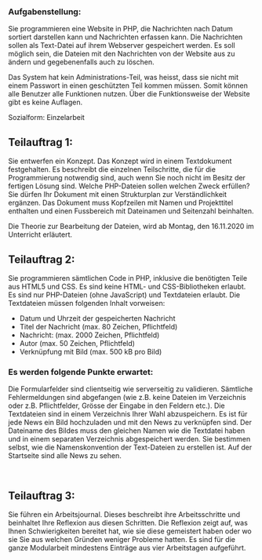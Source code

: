 ### Aufgabenstellung:  

Sie programmieren eine Website in PHP, die Nachrichten nach Datum sortiert darstellen kann und Nachrichten erfassen kann. Die Nachrichten sollen als Text-Datei auf ihrem Webserver gespeichert werden. Es soll möglich sein, die Dateien mit den Nachrichten von der Website aus zu ändern und gegebenenfalls auch zu löschen.  

Das System hat kein Administrations-Teil, was heisst, dass sie nicht mit einem Passwort in einen geschützten Teil kommen müssen. Somit können alle Benutzer alle Funktionen nutzen. Über die Funktionsweise der Website gibt es keine Auflagen.   

Sozialform: Einzelarbeit 

## Teilauftrag 1:
Sie entwerfen ein Konzept. Das Konzept wird in einem Textdokument festgehalten. Es beschreibt die einzelnen Teilschritte, die für die Programmierung notwendig sind, auch wenn Sie noch nicht im Besitz der fertigen Lösung sind. Welche PHP-Dateien sollen welchen Zweck erfüllen? Sie dürfen Ihr Dokument mit einen Strukturplan zur Verständlichkeit ergänzen. Das Dokument muss Kopfzeilen mit Namen und Projekttitel enthalten und einen Fussbereich mit Dateinamen und Seitenzahl beinhalten.  

Die Theorie zur Bearbeitung der Dateien, wird ab Montag, den 16.11.2020 im Unterricht erläutert.  

## Teilauftrag 2:
Sie programmieren sämtlichen Code in PHP, inklusive die benötigten Teile aus HTML5 und CSS. Es sind keine HTML- und CSS-Bibliotheken erlaubt. Es sind nur PHP-Dateien (ohne JavaScript) und Textdateien erlaubt. Die Textdateien müssen folgenden Inhalt vorweisen:  

- Datum und Uhrzeit der gespeicherten Nachricht  
- Titel der Nachricht (max. 80 Zeichen, Pflichtfeld)  
- Nachricht: (max. 2000 Zeichen, Pflichtfeld)  
- Autor (max. 50 Zeichen, Pflichtfeld)  
- Verknüpfung mit Bild (max. 500 kB pro Bild)  

### Es werden folgende Punkte erwartet:  
Die Formularfelder sind clientseitig wie serverseitig zu validieren. Sämtliche Fehlermeldungen sind abgefangen (wie z.B. keine Dateien im Verzeichnis oder z.B. Pflichtfelder, Grösse der Eingabe in den Feldern etc.). Die Textdateien sind in einem Verzeichnis Ihrer Wahl abzuspeichern. Es ist für jede News ein Bild hochzuladen und mit den News zu verknüpfen sind. Der Dateiname des Bildes muss den gleichen Namen wie die Textdatei haben und in einem separaten Verzeichnis abgespeichert werden. Sie bestimmen selbst, wie die Namenskonvention der Text-Dateien zu erstellen ist. Auf der Startseite sind alle News zu sehen. 

  

## Teilauftrag 3:
Sie führen ein Arbeitsjournal. Dieses beschreibt ihre Arbeitsschritte und beinhaltet Ihre Reflexion aus diesen Schritten. Die Reflexion zeigt auf, was Ihnen Schwierigkeiten bereitet hat, wie sie diese gemeistert haben oder wo sie Sie aus welchen Gründen weniger Probleme hatten. Es sind für die ganze Modularbeit mindestens Einträge aus vier Arbeitstagen aufgeführt.  
